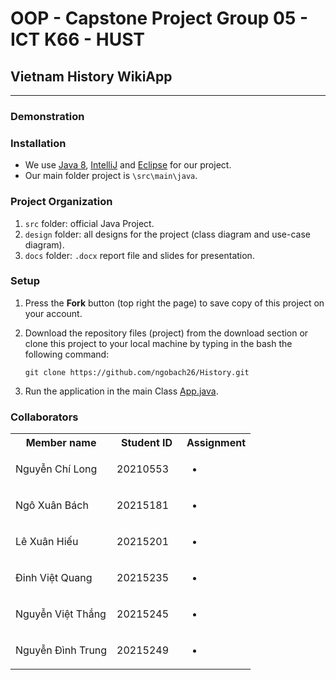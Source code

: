 # OOP - Capstone Project Group 05 - ICT K66 - HUST
## Vietnam History WikiApp
---
### Demonstration

### Installation
- We use [Java 8](https://www.oracle.com/java/technologies/javase/javase8-archive-downloads.html), [IntelliJ](https://vi.wikipedia.org/wiki/IntelliJ_IDEA) and [Eclipse](https://www.eclipse.org/) for our project.
- Our main folder project is `\src\main\java`.

### Project Organization
1. `src` folder: official Java Project.
2. `design` folder: all designs for the project (class diagram and use-case diagram).
3. `docs` folder: `.docx` report file and slides for presentation.

### Setup
1. Press the **Fork** button (top right the page) to save copy of this project on your account.
2. Download the repository files (project) from the download section or clone this project to your local machine by typing in the bash the following command:

       git clone https://github.com/ngobach26/History.git
3. Run the application in the main Class [App.java](/src/main/java/main/App.java).

### Collaborators
<table>
    <tbody>
        <tr>
            <th align="center">Member name</th>
            <th align="center">Student ID</th>
            <th align="center">Assignment</th>
        </tr>
        <tr>
            <td>Nguyễn Chí Long</td>
            <td align="center"> 20210553&nbsp;&nbsp;&nbsp;</td>
            <td align="left">
            <ul>
              <li></li>
            </ul>
      </td>
        </tr>
        <tr>
            <td>Ngô Xuân Bách</td>
            <td align="center"> 20215181&nbsp;&nbsp;&nbsp;</td>
            <td align="left">
            <ul>
              <li></li>
            </ul>
        </tr>
        <tr>
            <td>Lê Xuân Hiếu</td>
            <td align="center"> 20215201&nbsp;&nbsp;&nbsp;</td>
            <td align="left">
            <ul>
              <li></li>
            </ul>
        </tr>
        <tr>
            <td>Đinh Việt Quang</td>
            <td align="center"> 20215235&nbsp;&nbsp;&nbsp;</td>
            <td align="left">
            <ul>
              <li></li>
            </ul>
        </tr>
        <tr>
            <td>Nguyễn Việt Thắng</td>
            <td align="center"> 20215245&nbsp;&nbsp;&nbsp;</td>
            <td align="left">
            <ul>
              <li></li>
            </ul>
        </tr>
        <tr>
            <td>Nguyễn Đình Trung</td>
            <td align="center"> 20215249&nbsp;&nbsp;&nbsp;</td>
            <td align="left">
            <ul>
              <li></li>
            </ul>
        </tr>
    </tbody>
</table>
